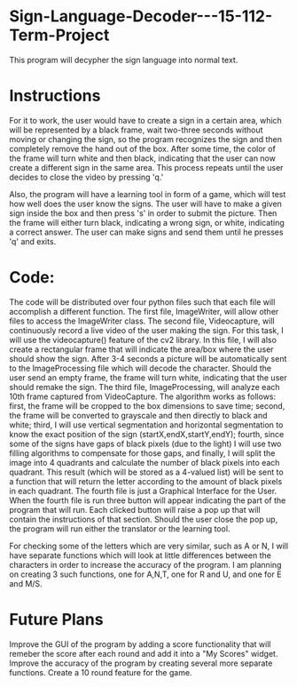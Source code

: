 # Sign-Language-Decoder---15-112-Term-Project

This program will decypher the sign language into normal text. 

# Instructions

For it to work, the user would have to create a sign in a certain area, which will be represented by a black frame, wait two-three seconds without moving or changing the sign, so the program recognizes the sign and then completely remove the hand out of the box. After some time, the color of the frame will turn white and then black, indicating that the user can now create a different sign in the same area. This process repeats until the user decides to close the video by pressing 'q.'

Also, the program will have a learning tool in form of a game, which will test how well does the user know the signs. The user will have to make a given sign inside the box and then press 's' in order to submit the picture. Then the frame will either turn black, indicating a wrong sign, or white, indicating a correct answer. The user can make signs and send them until he presses 'q' and exits.

# Code:

The code will be distributed over four python files such that each file will accomplish a different function. The first file, ImageWriter, will allow other files to access the ImageWriter class. The second file, Videocapture, will continuously record a live video of the user making the sign. For this task, I will use the videocapture() feature of the cv2 library. In this file, I will also create a rectangular frame that will indicate the area/box where the user should show the sign. After 3-4 seconds a picture will be automatically sent to the ImageProcessing file which will decode the character. Should the user send an empty frame, the frame will turn white, indicating that the user should remake the sign. The third file, ImageProcessing, will analyze each 10th frame captured from VideoCapture. The algorithm works as follows: first, the frame will be cropped to the box dimensions to save time; second, the frame will be converted to grayscale and then directly to black and white; third, I will use vertical segmentation and horizontal segmentation to know the exact position of the sign (startX,endX,startY,endY); fourth, since some of the signs have gaps of black pixels (due to the light) I will use two filling algorithms to compensate for those gaps, and finally, I will split the image into 4 quadrants and calculate the number of black pixels into each quadrant. This result (which will be stored as a 4-valued list) will be sent to a function that will return the letter according to the amount of black pixels in each quadrant. The fourth file is just a Graphical Interface for the User. When the fourth file is run three button will appear indicating the part of the program that will run. Each clicked button will raise a pop up that will contain the instructions of that section. Should the user close the pop up, the program will run either the translator or the learning tool.


For checking some of the letters which are very similar, such as A or N, I will have separate functions which will look at little differences between the characters in order to increase the accuracy of the program. I am planning on creating 3 such functions, one for A,N,T, one for R and U, and one for E and M/S.

 
 # Future Plans 
 
Improve the GUI of the program by adding a score functionality that will remeber the score after each round and add it into a "My Scores" widget.
Improve the accuracy of the program by creating several more separate functions.
Create a 10 round feature for the game.
    
